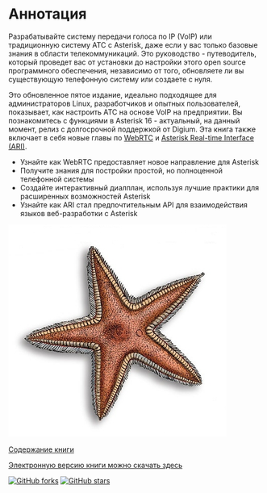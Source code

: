 # Аннотация

Разрабатывайте систему передачи голоса по IP \(VoIP\) или традиционную систему АТС с Asterisk, даже если у вас только базовые знания в области телекоммуникаций. Это руководство - путеводитель, который проведет вас от установки до настройки этого open source программного обеспечения, независимо от того, обновляете ли вы существующую телефонную систему или создаете с нуля.

Это обновленное пятое издание, идеально подходящее для администраторов Linux, разработчиков и опытных пользователей, показывает, как настроить АТС на основе VoIP на предприятии. Вы познакомитесь с функциями в Asterisk 16 - актуальный, на данный момент, релиз с долгосрочной поддержкой от Digium. Эта книга также включает в себя новые главы по [WebRTC](glava-20.md) и [Asterisk Real-time Interface \(ARI\)](glava-19.md).

* Узнайте как WebRTC предоставляет новое направление для Asterisk
* Получите знания для постройки простой, но полноценной телефонной системы
* Создайте интерактивный диалплан, используя лучшие практики для расширенных возможностей Asterisk
* Узнайте как ARI стал предпочтительным API для взаимодействия языков веб-разработки с Asterisk

![](pics/aster5_1.jpg)

[Содержание книги](summary.md)

[Электронную версию книги можно скачать здесь](https://clck.ru/RRNqY)

[![GitHub forks](https://img.shields.io/github/forks/translaster/Definitive-Guide-5th-Edition)](https://github.com/translaster/Definitive-Guide-5th-Edition/network) [![GitHub stars](https://img.shields.io/github/stars/translaster/Definitive-Guide-5th-Edition)](https://github.com/translaster/Definitive-Guide-5th-Edition/stargazers)
